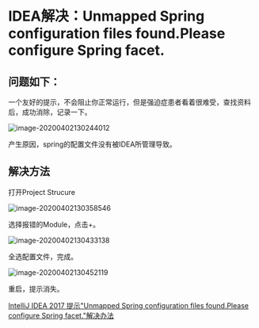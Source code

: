 # IDEA解决：Unmapped Spring configuration files found.Please configure Spring facet.

## 问题如下：

一个友好的提示，不会阻止你正常运行，但是强迫症患者看着很难受，查找资料后，成功消除，记录一下。

![image-20200402130244012](C:\Users\13327\AppData\Roaming\Typora\typora-user-images\image-20200402130244012.png)

产生原因，spring的配置文件没有被IDEA所管理导致。

## 解决方法

打开Project Strucure

![image-20200402130358546](C:\Users\13327\AppData\Roaming\Typora\typora-user-images\image-20200402130358546.png)

选择报错的Module，点击+。

![image-20200402130433138](C:\Users\13327\AppData\Roaming\Typora\typora-user-images\image-20200402130433138.png)

全选配置文件，完成。

![image-20200402130452119](C:\Users\13327\AppData\Roaming\Typora\typora-user-images\image-20200402130452119.png)

重启，提示消失。

[IntelliJ IDEA 2017 提示"Unmapped Spring configuration files found.Please configure Spring facet."解决办法](https://blog.csdn.net/flyingnet/article/details/78009254)